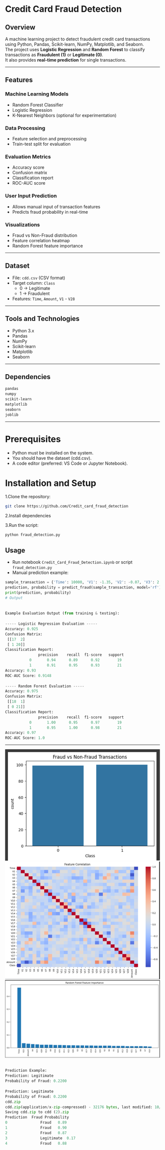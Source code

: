 # Credit Card Fraud Detection

## Overview
A machine learning project to detect fraudulent credit card transactions using Python, Pandas, Scikit-learn, NumPy, Matplotlib, and Seaborn.  
The project uses **Logistic Regression** and **Random Forest** to classify transactions as **Fraudulent (1)** or **Legitimate (0)**.  
It also provides **real-time prediction** for single transactions.

---

## Features

### Machine Learning Models
- Random Forest Classifier
- Logistic Regression
- K-Nearest Neighbors (optional for experimentation)

### Data Processing
- Feature selection and preprocessing
- Train-test split for evaluation

### Evaluation Metrics
- Accuracy score
- Confusion matrix
- Classification report
- ROC-AUC score

### User Input Prediction
- Allows manual input of transaction features
- Predicts fraud probability in real-time

### Visualizations
- Fraud vs Non-Fraud distribution
- Feature correlation heatmap
- Random Forest feature importance

---

## Dataset
- File: `cdd.csv` (CSV format)
- Target column: `Class`  
  - 0 → Legitimate  
  - 1 → Fraudulent
- Features: `Time`, `Amount`, `V1` - `V28`

---

## Tools and Technologies
- Python 3.x
- Pandas
- NumPy
- Scikit-learn
- Matplotlib
- Seaborn

---

## Dependencies
```bash
pandas
numpy
scikit-learn
matplotlib
seaborn
joblib

```
---
# Prerequisites
- Python must be installed on the system.
- You should have the dataset (cdd.csv).
- A code editor (preferred: VS Code or Jupyter Notebook).

# Installation and Setup

1.Clone the repository:
```sh
git clone https://github.com/Credit_card_fraud_detection
```
2.Install dependencies

3.Run the script:
```sh
python fraud_detection.py
```
## Usage
- Run notebook `Credit_Card_Fraud_Detection.ipynb` or script `fraud_detection.py`
- Manual prediction example:
```python
sample_transaction = {'Time': 10000, 'V1': -1.35, 'V2': -0.07, 'V3': 2.53, 'Amount': 149.62, ...}
prediction, probability = predict_fraud(sample_transaction, model='rf')
print(prediction, probability)
# Output


Example Evaluation Output (from training & testing):

----- Logistic Regression Evaluation -----
Accuracy: 0.925
Confusion Matrix:
 [[17  2]
 [ 1 20]]
Classification Report:
               precision    recall  f1-score   support
           0       0.94      0.89      0.92        19
           1       0.91      0.95      0.93        21
Accuracy: 0.93
ROC-AUC Score: 0.9148

----- Random Forest Evaluation -----
Accuracy: 0.975
Confusion Matrix:
 [[18  1]
 [ 0 21]]
Classification Report:
               precision    recall  f1-score   support
           0       1.00      0.95      0.97        19
           1       0.95      1.00      0.98        21
Accuracy: 0.97
ROC-AUC Score: 1.0


```

---
![image](https://github.com/varaprasad1103/Credit_card_fraud_detection/blob/main/Screenshot%202025-10-16%20210610.png?raw=true)
![image](https://github.com/varaprasad1103/Credit_card_fraud_detection/blob/main/Screenshot%202025-10-16%20210724.png?raw=true)
![image](https://github.com/varaprasad1103/Credit_card_fraud_detection/blob/main/Screenshot%202025-10-16%20210755.png?raw=true)
```python

Prediction Example:
Prediction: Legitimate
Probability of Fraud: 0.2200

Prediction: Legitimate
Probability of Fraud: 0.2200
cdd.zip
cdd.zip(application/x-zip-compressed) - 32176 bytes, last modified: 10/16/2025 - 100% done
Saving cdd.zip to cdd (2).zip
Prediction	Fraud Probability
0	            Fraud	0.89
1	            Fraud	0.90
2	            Fraud	0.87
3	            Legitimate	0.17
4	            Fraud	0.88

